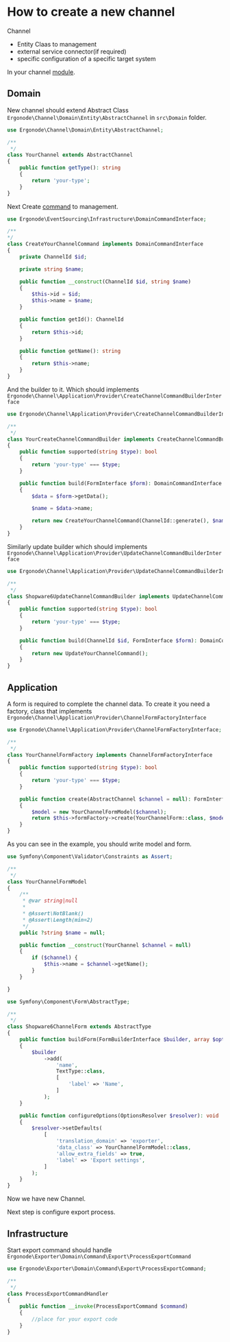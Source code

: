 
# How to create a new channel

Channel 
* Entity Claas to management
* external service connector(if required)
* specific configuration of a specific target system

In your channel [module].
## Domain 
New channel should extend Abstract Class `Ergonode\Channel\Domain\Entity\AbstractChannel` in  `src\Domain` folder.

```php
use Ergonode\Channel\Domain\Entity\AbstractChannel;

/**
 */
class YourChannel extends AbstractChannel
{
    public function getType(): string
    {
        return 'your-type';        
    }
}
``` 

Next Create [command] to management. 
```php
use Ergonode\EventSourcing\Infrastructure\DomainCommandInterface;

/**
*/
class CreateYourChannelCommand implements DomainCommandInterface
{
    private ChannelId $id;

    private string $name;

    public function __construct(ChannelId $id, string $name) 
    {
        $this->id = $id;
        $this->name = $name;
    }

    public function getId(): ChannelId
    {
        return $this->id;
    }

    public function getName(): string
    {
        return $this->name;
    }
}
``` 

And the builder to it. Which should implements `Ergonode\Channel\Application\Provider\CreateChannelCommandBuilderInterface` 
```php
use Ergonode\Channel\Application\Provider\CreateChannelCommandBuilderInterface;

/**
 */
class YourCreateChannelCommandBuilder implements CreateChannelCommandBuilderInterface
{
    public function supported(string $type): bool
    {
        return 'your-type' === $type;
    }

    public function build(FormInterface $form): DomainCommandInterface
    {
        $data = $form->getData();

        $name = $data->name;

        return new CreateYourChannelCommand(ChannelId::generate(), $name);
    }
}
```
Similarly update builder which should implements `Ergonode\Channel\Application\Provider\UpdateChannelCommandBuilderInterface` 
```php
use Ergonode\Channel\Application\Provider\UpdateChannelCommandBuilderInterface;

/**
 */
class Shopware6UpdateChannelCommandBuilder implements UpdateChannelCommandBuilderInterface
{
    public function supported(string $type): bool
    {
        return 'your-type' === $type;
    }

    public function build(ChannelId $id, FormInterface $form): DomainCommandInterface
    {
        return new UpdateYourChannelCommand();
    }
}
```
## Application
A form is required to complete the channel data. To create it you need a factory, class that implements `Ergonode\Channel\Application\Provider\ChannelFormFactoryInterface` 
```php
use Ergonode\Channel\Application\Provider\ChannelFormFactoryInterface;

/**
 */
class YourChannelFormFactory implements ChannelFormFactoryInterface
{
    public function supported(string $type): bool
    {
        return 'your-type' === $type;
    }

    public function create(AbstractChannel $channel = null): FormInterface
    {
        $model = new YourChannelFormModel($channel);
        return $this->formFactory->create(YourChannelForm::class, $model);
    }
}
```
As you can see in the example, you should write model and form.
```php
use Symfony\Component\Validator\Constraints as Assert;

/**
 */
class YourChannelFormModel
{
    /**
     * @var string|null
     *
     * @Assert\NotBlank()
     * @Assert\Length(min=2)
     */
    public ?string $name = null;

    public function __construct(YourChannel $channel = null)
    {
        if ($channel) {
            $this->name = $channel->getName();
        }
    }

}
```

````php
use Symfony\Component\Form\AbstractType;

/**
 */
class Shopware6ChannelForm extends AbstractType
{
    public function buildForm(FormBuilderInterface $builder, array $options): void
    {
        $builder
            ->add(
                'name',
                TextType::class,
                [
                    'label' => 'Name',
                ]
            );
    }

    public function configureOptions(OptionsResolver $resolver): void
    {
        $resolver->setDefaults(
            [
                'translation_domain' => 'exporter',
                'data_class' => YourChannelFormModel::class,
                'allow_extra_fields' => true,
                'label' => 'Export settings',
            ]
        );
    }
}
````
Now we have new Channel. 

Next step is configure export process.

## Infrastructure
Start export command should handle `Ergonode\Exporter\Domain\Command\Export\ProcessExportCommand`
```php
use Ergonode\Exporter\Domain\Command\Export\ProcessExportCommand;

/**
 */
class ProcessExportCommandHandler
{
    public function __invoke(ProcessExportCommand $command)
    {
        //place for your export code
    }
}
```


[module]: <backend/cookbook/new_module.md>
[command]: <backend/cookbook/new_command.md>
